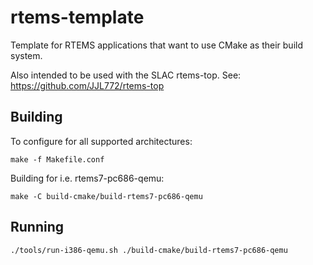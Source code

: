 # rtems-template

Template for RTEMS applications that want to use CMake as their build system.

Also intended to be used with the SLAC rtems-top. See: https://github.com/JJL772/rtems-top

## Building

To configure for all supported architectures:
```
make -f Makefile.conf
```

Building for i.e. rtems7-pc686-qemu:
```
make -C build-cmake/build-rtems7-pc686-qemu
```

## Running

```
./tools/run-i386-qemu.sh ./build-cmake/build-rtems7-pc686-qemu
```

